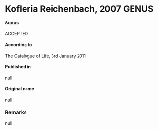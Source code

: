 # Kofleria Reichenbach, 2007 GENUS

#### Status
ACCEPTED

#### According to
The Catalogue of Life, 3rd January 2011

#### Published in
null

#### Original name
null

### Remarks
null